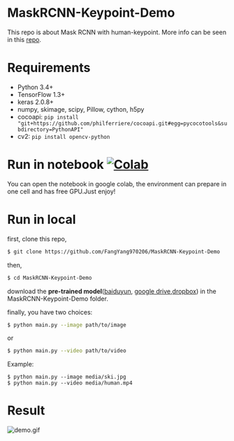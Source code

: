 # MaskRCNN-Keypoint-Demo
This repo is about Mask RCNN with human-keypoint. More info can be seen in this [repo](https://github.com/chrispolo/Keypoints-of-humanpose-with-Mask-R-CNN).

# Requirements
* Python 3.4+
* TensorFlow 1.3+
* keras 2.0.8+
* numpy, skimage, scipy, Pillow, cython, h5py
* cocoapi: `pip install "git+https://github.com/philferriere/cocoapi.git#egg=pycocotools&subdirectory=PythonAPI"`
* cv2: `pip install opencv-python`

# Run in notebook [![Colab](https://colab.research.google.com/assets/colab-badge.svg)](https://colab.research.google.com/github/FangYang970206/MaskRCNN-Keypoint-Demo/blob/master/demo.ipynb)
You can open the notebook in google colab, the environment can prepare in one cell and has free GPU.Just enjoy!

# Run in local
first, clone this repo,
```bash
$ git clone https://github.com/FangYang970206/MaskRCNN-Keypoint-Demo
```
then,
```bash
$ cd MaskRCNN-Keypoint-Demo
```
download the **pre-trained model**([baiduyun](https://pan.baidu.com/s/19foQjAu3KSFsIooPuSLAbw), [google drive](https://drive.google.com/open?id=1NvayrcxR9v0kVeH-qRPfQR5mQlbOPQvt),[dropbox](https://www.dropbox.com/s/5ctrg3br94srrx9/mask_rcnn_coco.h5)) in the MaskRCNN-Keypoint-Demo folder.

finally, you have two choices:
```bash
$ python main.py --image path/to/image
```
or
```bash
$ python main.py --video path/to/video
```
Example:
```
$ python main.py --image media/ski.jpg
$ python main.py --video media/human.mp4
```
# Result
![demo.gif](gif/demo.gif)